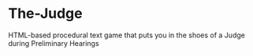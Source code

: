 # The-Judge
HTML-based procedural text game that puts you in the shoes of a Judge during Preliminary Hearings
